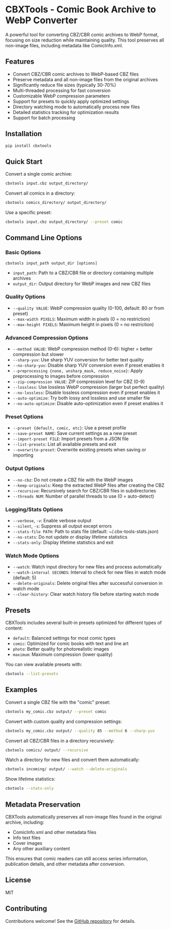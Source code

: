 # CBXTools - Comic Book Archive to WebP Converter

A powerful tool for converting CBZ/CBR comic archives to WebP format, focusing on size reduction while maintaining quality. This tool preserves all non-image files, including metadata like ComicInfo.xml.

## Features

- Convert CBZ/CBR comic archives to WebP-based CBZ files
- Preserve metadata and all non-image files from the original archives
- Significantly reduce file sizes (typically 30-70%)
- Multi-threaded processing for fast conversion
- Customizable WebP compression parameters
- Support for presets to quickly apply optimized settings
- Directory watching mode to automatically process new files
- Detailed statistics tracking for optimization results
- Support for batch processing

## Installation

```bash
pip install cbxtools
```

## Quick Start

Convert a single comic archive:

```bash
cbxtools input.cbz output_directory/
```

Convert all comics in a directory:

```bash
cbxtools comics_directory/ output_directory/
```

Use a specific preset:

```bash
cbxtools input.cbz output_directory/ --preset comic
```

## Command Line Options

### Basic Options

```
cbxtools input_path output_dir [options]
```

- `input_path`: Path to a CBZ/CBR file or directory containing multiple archives
- `output_dir`: Output directory for WebP images and new CBZ files

### Quality Options

- `--quality VALUE`: WebP compression quality (0-100, default: 80 or from preset)
- `--max-width PIXELS`: Maximum width in pixels (0 = no restriction)
- `--max-height PIXELS`: Maximum height in pixels (0 = no restriction)

### Advanced Compression Options

- `--method VALUE`: WebP compression method (0-6): higher = better compression but slower
- `--sharp-yuv`: Use sharp YUV conversion for better text quality
- `--no-sharp-yuv`: Disable sharp YUV conversion even if preset enables it
- `--preprocessing {none, unsharp_mask, reduce_noise}`: Apply preprocessing to images before compression
- `--zip-compression VALUE`: ZIP compression level for CBZ (0-9)
- `--lossless`: Use lossless WebP compression (larger but perfect quality)
- `--no-lossless`: Disable lossless compression even if preset enables it
- `--auto-optimize`: Try both lossy and lossless and use smaller file
- `--no-auto-optimize`: Disable auto-optimization even if preset enables it

### Preset Options

- `--preset {default, comic, etc}`: Use a preset profile
- `--save-preset NAME`: Save current settings as a new preset
- `--import-preset FILE`: Import presets from a JSON file
- `--list-presets`: List all available presets and exit
- `--overwrite-preset`: Overwrite existing presets when saving or importing

### Output Options

- `--no-cbz`: Do not create a CBZ file with the WebP images
- `--keep-originals`: Keep the extracted WebP files after creating the CBZ
- `--recursive`: Recursively search for CBZ/CBR files in subdirectories
- `--threads NUM`: Number of parallel threads to use (0 = auto-detect)

### Logging/Stats Options

- `--verbose`, `-v`: Enable verbose output
- `--silent`, `-s`: Suppress all output except errors
- `--stats-file PATH`: Path to stats file (default: ~/.cbx-tools-stats.json)
- `--no-stats`: Do not update or display lifetime statistics
- `--stats-only`: Display lifetime statistics and exit

### Watch Mode Options

- `--watch`: Watch input directory for new files and process automatically
- `--watch-interval SECONDS`: Interval to check for new files in watch mode (default: 5)
- `--delete-originals`: Delete original files after successful conversion in watch mode
- `--clear-history`: Clear watch history file before starting watch mode

## Presets

CBXTools includes several built-in presets optimized for different types of content:

- `default`: Balanced settings for most comic types
- `comic`: Optimized for comic books with text and line art
- `photo`: Better quality for photorealistic images
- `maximum`: Maximum compression (lower quality)

You can view available presets with:

```bash
cbxtools --list-presets
```

## Examples

Convert a single CBZ file with the "comic" preset:

```bash
cbxtools my_comic.cbz output/ --preset comic
```

Convert with custom quality and compression settings:

```bash
cbxtools my_comic.cbz output/ --quality 85 --method 6 --sharp-yuv
```

Convert all CBZ/CBR files in a directory recursively:

```bash
cbxtools comics/ output/ --recursive
```

Watch a directory for new files and convert them automatically:

```bash
cbxtools incoming/ output/ --watch --delete-originals
```

Show lifetime statistics:

```bash
cbxtools --stats-only
```

## Metadata Preservation

CBXTools automatically preserves all non-image files found in the original archive, including:

- ComicInfo.xml and other metadata files
- Info text files
- Cover images
- Any other auxiliary content

This ensures that comic readers can still access series information, publication details, and other metadata after conversion.

## License

MIT

## Contributing

Contributions welcome! See the [GitHub repository](https://github.com/username/cbxtools) for details.

